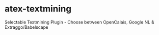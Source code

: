 # atex-textmining
Selectable Textmining Plugin - Choose between OpenCalais, Google NL &amp; Extraggo/Babelscape
